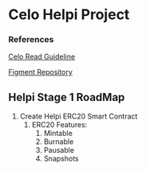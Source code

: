 # Celo Helpi Project
### References
[Celo Read Guideline](https://docs.google.com/document/d/13LWLrWzZ34M0ldWGeDANcWxw9nEWk3AX3VwXRBIOs1M/edit)

[Figment Repository](https://github.com/aglamadrid19/datahub-learn.git)

## Helpi Stage 1 RoadMap

 1. Create Helpi ERC20 Smart Contract
	 1. ERC20 Features:
		 1. Mintable
		 2. Burnable
		 3. Pausable
		 4. Snapshots 

<!--stackedit_data:
eyJoaXN0b3J5IjpbMTU5NDQwNjE5MywtMTAwMDQ3MTg0MywxMz
c3NTk4NjkyLDIwMzk5MjU5MzgsLTE0MTI4MTI2NDksLTU2MjEz
NjMxLC01MjIzMDMwNDBdfQ==
-->
